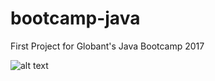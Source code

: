# bootcamp-java
First Project for Globant's Java Bootcamp 2017

![alt text](https://github.com/agusaliaga/weatherapplication/blob/master/weatherappindex.png)
